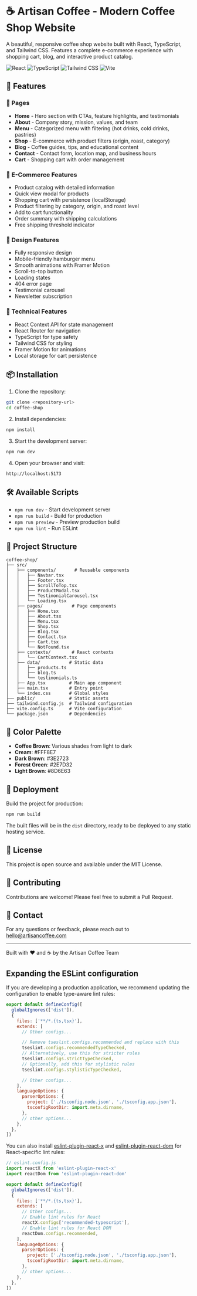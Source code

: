 # ☕ Artisan Coffee - Modern Coffee Shop Website

A beautiful, responsive coffee shop website built with React, TypeScript, and Tailwind CSS. Features a complete e-commerce experience with shopping cart, blog, and interactive product catalog.

![React](https://img.shields.io/badge/React-18.3-blue)
![TypeScript](https://img.shields.io/badge/TypeScript-5.6-blue)
![Tailwind CSS](https://img.shields.io/badge/Tailwind-3.4-teal)
![Vite](https://img.shields.io/badge/Vite-7.1-purple)

## 🚀 Features

### 📄 Pages
- **Home** - Hero section with CTAs, feature highlights, and testimonials
- **About** - Company story, mission, values, and team
- **Menu** - Categorized menu with filtering (hot drinks, cold drinks, pastries)
- **Shop** - E-commerce with product filters (origin, roast, category)
- **Blog** - Coffee guides, tips, and educational content
- **Contact** - Contact form, location map, and business hours
- **Cart** - Shopping cart with order management

### 🛒 E-Commerce Features
- Product catalog with detailed information
- Quick view modal for products
- Shopping cart with persistence (localStorage)
- Product filtering by category, origin, and roast level
- Add to cart functionality
- Order summary with shipping calculations
- Free shipping threshold indicator

### 🎨 Design Features
- Fully responsive design
- Mobile-friendly hamburger menu
- Smooth animations with Framer Motion
- Scroll-to-top button
- Loading states
- 404 error page
- Testimonial carousel
- Newsletter subscription

### 🔧 Technical Features
- React Context API for state management
- React Router for navigation
- TypeScript for type safety
- Tailwind CSS for styling
- Framer Motion for animations
- Local storage for cart persistence

## 📦 Installation

1. Clone the repository:
```bash
git clone <repository-url>
cd coffee-shop
```

2. Install dependencies:
```bash
npm install
```

3. Start the development server:
```bash
npm run dev
```

4. Open your browser and visit:
```
http://localhost:5173
```

## 🛠️ Available Scripts

- `npm run dev` - Start development server
- `npm run build` - Build for production
- `npm run preview` - Preview production build
- `npm run lint` - Run ESLint

## 📁 Project Structure

```
coffee-shop/
├── src/
│   ├── components/       # Reusable components
│   │   ├── Navbar.tsx
│   │   ├── Footer.tsx
│   │   ├── ScrollToTop.tsx
│   │   ├── ProductModal.tsx
│   │   ├── TestimonialCarousel.tsx
│   │   └── Loading.tsx
│   ├── pages/           # Page components
│   │   ├── Home.tsx
│   │   ├── About.tsx
│   │   ├── Menu.tsx
│   │   ├── Shop.tsx
│   │   ├── Blog.tsx
│   │   ├── Contact.tsx
│   │   ├── Cart.tsx
│   │   └── NotFound.tsx
│   ├── contexts/        # React contexts
│   │   └── CartContext.tsx
│   ├── data/           # Static data
│   │   ├── products.ts
│   │   ├── blog.ts
│   │   └── testimonials.ts
│   ├── App.tsx         # Main app component
│   ├── main.tsx        # Entry point
│   └── index.css       # Global styles
├── public/             # Static assets
├── tailwind.config.js  # Tailwind configuration
├── vite.config.ts      # Vite configuration
└── package.json        # Dependencies

```

## 🎨 Color Palette

- **Coffee Brown**: Various shades from light to dark
- **Cream**: #FFF8E7
- **Dark Brown**: #3E2723
- **Forest Green**: #2E7D32
- **Light Brown**: #8D6E63

## 🚀 Deployment

Build the project for production:

```bash
npm run build
```

The built files will be in the `dist` directory, ready to be deployed to any static hosting service.

## 📝 License

This project is open source and available under the MIT License.

## 🤝 Contributing

Contributions are welcome! Please feel free to submit a Pull Request.

## 📧 Contact

For any questions or feedback, please reach out to hello@artisancoffee.com

---

Built with ❤️ and ☕ by the Artisan Coffee Team

## Expanding the ESLint configuration

If you are developing a production application, we recommend updating the configuration to enable type-aware lint rules:

```js
export default defineConfig([
  globalIgnores(['dist']),
  {
    files: ['**/*.{ts,tsx}'],
    extends: [
      // Other configs...

      // Remove tseslint.configs.recommended and replace with this
      tseslint.configs.recommendedTypeChecked,
      // Alternatively, use this for stricter rules
      tseslint.configs.strictTypeChecked,
      // Optionally, add this for stylistic rules
      tseslint.configs.stylisticTypeChecked,

      // Other configs...
    ],
    languageOptions: {
      parserOptions: {
        project: ['./tsconfig.node.json', './tsconfig.app.json'],
        tsconfigRootDir: import.meta.dirname,
      },
      // other options...
    },
  },
])
```

You can also install [eslint-plugin-react-x](https://github.com/Rel1cx/eslint-react/tree/main/packages/plugins/eslint-plugin-react-x) and [eslint-plugin-react-dom](https://github.com/Rel1cx/eslint-react/tree/main/packages/plugins/eslint-plugin-react-dom) for React-specific lint rules:

```js
// eslint.config.js
import reactX from 'eslint-plugin-react-x'
import reactDom from 'eslint-plugin-react-dom'

export default defineConfig([
  globalIgnores(['dist']),
  {
    files: ['**/*.{ts,tsx}'],
    extends: [
      // Other configs...
      // Enable lint rules for React
      reactX.configs['recommended-typescript'],
      // Enable lint rules for React DOM
      reactDom.configs.recommended,
    ],
    languageOptions: {
      parserOptions: {
        project: ['./tsconfig.node.json', './tsconfig.app.json'],
        tsconfigRootDir: import.meta.dirname,
      },
      // other options...
    },
  },
])
```

